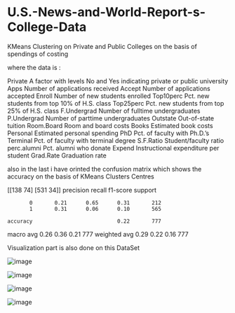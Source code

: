 # U.S.-News-and-World-Report-s-College-Data
KMeans Clustering on Private and Public Colleges on the basis of spendings of costing

where the data is :


Private A factor with levels No and Yes indicating private or public university
Apps Number of applications received
Accept Number of applications accepted
Enroll Number of new students enrolled
Top10perc Pct. new students from top 10% of H.S. class
Top25perc Pct. new students from top 25% of H.S. class
F.Undergrad Number of fulltime undergraduates
P.Undergrad Number of parttime undergraduates
Outstate Out-of-state tuition
Room.Board Room and board costs
Books Estimated book costs
Personal Estimated personal spending
PhD Pct. of faculty with Ph.D.’s
Terminal Pct. of faculty with terminal degree
S.F.Ratio Student/faculty ratio
perc.alumni Pct. alumni who donate
Expend Instructional expenditure per student
Grad.Rate Graduation rate




also in the last i have orinted the confusion matrix which shows the accuracy on the basis of 
KMeans Clusters Centres

[[138  74]
 [531  34]]
              precision    recall  f1-score   support

           0       0.21      0.65      0.31       212
           1       0.31      0.06      0.10       565

    accuracy                           0.22       777
   macro avg       0.26      0.36      0.21       777
weighted avg       0.29      0.22      0.16       777



Visualization part is also done on this DataSet

![image](https://user-images.githubusercontent.com/93917207/173014511-1f3fa570-4fa2-4339-8313-f5e7e902c890.png)


![image](https://user-images.githubusercontent.com/93917207/173014544-08e18364-e0a2-4013-9171-10a0739b2e17.png)


![image](https://user-images.githubusercontent.com/93917207/173014585-e0a61ae4-57fb-4333-8ee1-8e033ba35d68.png)


![image](https://user-images.githubusercontent.com/93917207/173014621-0a51fd1a-a165-4b6e-9858-efe0ee6260db.png)


